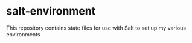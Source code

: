 # salt-environment
This repository contains state files for use with Salt to set up my various environments
